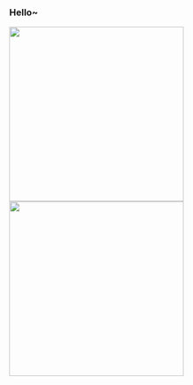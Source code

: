 ### Hello~

<span>
 <img src="https://github-readme-stats.vercel.app/api?username=Exisi&show_icons=true&icon_color=CE1D2D&text_color=718096&bg_color=ffffff&hide_title=true" width="315px"/>

 <img align="left" src="https://github-readme-stats.vercel.app/api/top-langs/?username=Exisi&layout=compact&count_private=true&theme=default" width="315px"/>
</span>
